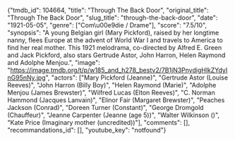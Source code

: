 {"tmdb_id": 104664, "title": "Through The Back Door", "original_title": "Through The Back Door", "slug_title": "through-the-back-door", "date": "1921-05-05", "genre": ["Com\u00e9die / Drame"], "score": "7.5/10", "synopsis": "A young Belgian girl (Mary Pickford), raised by her longtime nanny, flees Europe at the advent of World War I and travels to America to find her real mother. This 1921 melodrama, co-directed by Alfred E. Green and Jack Pickford, also stars Gertrude Astor, John Harron, Helen Raymond and Adolphe Menjou.", "image": "https://image.tmdb.org/t/p/w185_and_h278_bestv2/7B1jN3PnydigHlkZYdyInG95nNy.jpg", "actors": ["Mary Pickford (Jeanne)", "Gertrude Astor (Louise Reeves)", "John Harron (Billy Boy)", "Helen Raymond (Marie)", "Adolphe Menjou (James Brewster)", "Wilfred Lucas (Elton Reeves)", "C. Norman Hammond (Jacques Lanvain)", "Elinor Fair (Margaret Brewster)", "Peaches Jackson (Conrad)", "Doreen Turner (Constant)", "George Dromgold (Chauffeur)", "Jeanne Carpenter (Jeanne (age 5))", "Walter Wilkinson ()", "Kate Price (Imaginary mother (uncredited))"], "comments": [], "recommandations_id": [], "youtube_key": "notfound"}